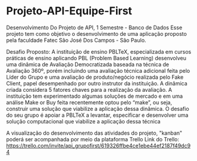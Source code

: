 # Projeto-API-Equipe-First
Desenvolvimento Do Projeto de API, 1 Semestre - Banco de Dados
Esse projeto tem como objetivo o desenvolvimento de uma aplicação proposto pela faculdade Fatec São José Dos Campos - São Paulo. 

Desafio Proposto:
A instituição de ensino PBLTeX, especializada em cursos práticas de ensino aplicando
PBL (Problem Based Learning) desenvolveu uma dinâmica de Avaliação
Democratizada baseada na técnica de Avaliação 360º, porém incluindo uma avaliação
técnica adicional feita pelo Líder do Grupo e uma avaliação de produto/negócio
realizada pelo Fake Client, papel desempenhado por outro instrutor da instituição.
A dinâmica criada considera 5 fatores chaves para a realização da avaliação.
A instituição tem experimentado algumas soluções de mercado e em uma análise Make
or Buy feita recentemente optou pelo “make”, ou seja, construir uma solução que
viabilize a aplicação dessa dinâmica.
O desafio do seu grupo é apoiar a PBLTeX a levantar, especificar e desenvolver uma
solução computacional que viabilize a aplicação dessa técnica

A visualização do desenvolvimento das atividades do projeto, "kanban" poderá ser acompanhada por meio da plataforma Trello
Link do Trello: 
        https://trello.com/invite/api_grupofirst/619326ffbe4ce1ebe44ef2187f49dc94

